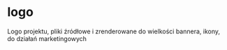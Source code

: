 # logo
Logo projektu, pliki źródłowe i zrenderowane do wielkości bannera, ikony, do działań marketingowych
